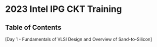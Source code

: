 # 2023 Intel IPG CKT Training

## Table of Contents
[Day 1 - Fundamentals of VLSI Design and Overview of Sand-to-Silicon]

  

